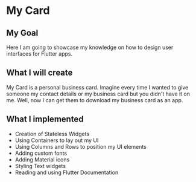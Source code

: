 
# My Card

## My Goal

Here I am going to showcase my knowledge on how to design user interfaces for Flutter apps.

## What I will create

My Card is a personal business card. Imagine every time I wanted to give someone my contact details or my business card but you didn't have it on me. Well, now I can get them to download my business card as an app.

## What I implemented

* Creation of Stateless Widgets
* Using Containers to lay out my UI
* Using Columns and Rows to position my UI elements
* Adding custom fonts
* Adding Material icons
* Styling Text widgets
* Reading and using Flutter Documentation



